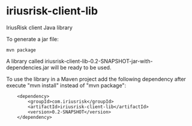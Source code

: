 # iriusrisk-client-lib
IriusRisk client Java library

To generate a jar file:

	mvn package

A library called iriusrisk-client-lib-0.2-SNAPSHOT-jar-with-dependencies.jar will be ready to be used. 

To use the library in a Maven project add the following dependency after execute "mvn install" instead of "mvn package":

        <dependency>
            <groupId>com.iriusrisk</groupId>
            <artifactId>iriusrisk-client-lib</artifactId>
            <version>0.2-SNAPSHOT</version>
        </dependency>